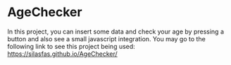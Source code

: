 # AgeChecker
  In this project, you can insert some data and check your age by pressing a button and also see a small javascript integration. You may go to the following link to see this project being used: https://silasfas.github.io/AgeChecker/
